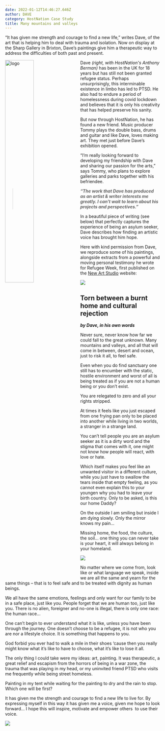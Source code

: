 ```yaml
---
date: 2022-01-12T14:46:27.646Z
author: DAVE
category: HostNation Case Study
title: Many mountains and valleys
---
```

“It has given me strength and courage to find a new life,” writes Dave, of the art that is helping him to deal with trauma and isolation. Now on display at the Sharp Gallery in Brixton, Dave’s paintings give him a therapeutic way to address the difficulties of both past and present.

<img src="/assets/anthony-and-dave-nov2021.jpg" alt="logo" style="width:43%;padding-right:25px;" ALIGN="left" />

Dave *(right, with HostNation's Anthony Berman)*  has been in the UK for 18 years but has still not been granted refugee status. Perhaps unsurprisingly, this interminable existence in limbo has led to PTSD. He also had to endure a period of homelessness during covid lockdown and believes that it is only his creativity that has helped preserve his sanity.

But now through HostNation, he has found a new friend. Music producer Tommy plays the double bass, drums and guitar and like Dave, loves making art. They met just before Dave’s exhibition opened. 

“I’m really looking forward to developing my friendship with Dave and sharing our passion for the arts,” says Tommy, who plans to explore galleries and parks together with his befriendee. 

> ***“The work that Dave has produced as an artist & writer interests me greatly. I can't wait to learn about his projects and perspectives.”*** 

In a beautiful piece of writing (see below) that perfectly captures the experience of being an asylum seeker, Dave describes how finding an artistic voice has brought him hope.

Here with kind permission from Dave, we reproduce some of his paintings, alongside extracts from a powerful and moving personal testimony he wrote for Refugee Week, first published on the <a target=“_blank” href="https://www.newartstudio.org.uk/2021/05/17/the-bridge/">New Art Studio</a> website:

![](/assets/image1.png)

## Torn between a burnt home and cultural rejection

***by Dave, in his own words***

Never sure, never know how far we could fall to the great unknown. Many mountains and valleys, and all that will come in between, desert and ocean, just to risk it all, to feel safe. 

Even when you do find sanctuary one still has to encumber with the static, hostile environment and worst of all is being treated as if you are not a human being or you don’t exist. 

You are relegated to zero and all your rights stripped. 

At times it feels like you just escaped from one frying pan only to be placed into another while living in two worlds, a stranger in a strange land. 

You can’t tell people you are an asylum seeker as it is a dirty word and the stigma that comes with it, one might not know how people will react, with love or hate. 

Which itself makes you feel like an unwanted visitor in a different culture, while you just have to swallow the tears inside that empty feeling, as you cannot even explain this to your youngen why you had to leave your birth country. Only to be asked, is this our home Daddy? 

On the outside I am smiling but inside I am dying slowly. Only the mirror knows my pain…

Missing home, the food, the culture, the soil… one thing you can never take is your heart, it will always belong in your homeland. 

![](/assets/image2.png)

No matter where we come from, look like or what language we speak, inside we are all the same and yearn for the same things – that is to feel safe and to be treated with dignity as human beings. 

We all have the same emotions, feelings and only want for our family to be in a safe place, just like you. People forget that we are human too, just like you. There is no alien, foreigner and no-one is illegal, there is only one race: the human race… 

One can’t begin to ever understand what it is like, unless you have been through the journey. One doesn’t choose to be a refugee, it is not who you are nor a lifestyle choice. It is something that happens to you. 

God forbid you ever had to walk a mile in their shoes ‘cause then you really might know what it’s like to have to choose, what it’s like to lose it all. 

The only thing I could take were my ideas: art, painting. It was therapeutic, a great relief and escapism from the horrors of being in a war zone, the trauma that was playing in my head, or my uninvited friend PTSD who visits me frequently while being street homeless. 

Painting in my tent while waiting for the painting to dry and the rain to stop. Which one will be first?

It has given me the strength and courage to find a new life to live for. By expressing myself in this way it has given me a voice, given me hope to look forward... I hope this will inspire, motivate and empower others  to use their voice.

![](/assets/image3.png)